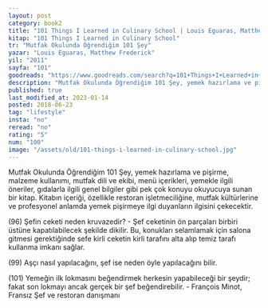 ```yaml
---
layout: post  
category: book2  
title: "101 Things I Learned in Culinary School | Louis Eguaras, Matthew Frederick (Kitap)"  
kitap: "101 Things I Learned in Culinary School"  
tr: "Mutfak Okulunda Öğrendiğim 101 Şey"  
yazar: "Louis Eguaras, Matthew Frederick"  
yil: "2011"  
sayfa: "101"  
goodreads: "https://www.goodreads.com/search?q=101+Things+I+Learned+in+Culinary+School"
description: "Mutfak Okulunda Öğrendiğim 101 Şey, yemek hazırlama ve pişirme, malzeme kullanımı, mutfak dili ve ekibi, menü içerikleri, yemekle ilgili öneriler gibi pek çok temel bilgiyi içeriyor."
published: true
last_modified_at: 2023-01-14
posted: 2018-06-23
tag: "lifestyle"
insta: "no"
reread: "no"
rating: "5"
num: "100"
image: "/assets/old/101-things-i-learned-in-culinary-school.jpg"
---
```


Mutfak Okulunda Öğrendiğim 101 Şey, yemek hazırlama ve pişirme, malzeme kullanımı, mutfak dili ve ekibi, menü içerikleri, yemekle ilgili öneriler, gıdalarla ilgili genel bilgiler gibi pek çok konuyu okuyucuya sunan bir kitap. Kitabın içeriği, özellikle restoran işletmeciliğine, mutfak kültürlerine ve profesyonel anlamda yemek pişirmeye ilgi duyanların ilgisini çekecektir.  

(96) Şefin ceketi neden kruvazedir? - Şef ceketinin ön parçaları birbiri üstüne kapatılabilecek şekilde dikilir. Bu, konukları selamlamak için salona gitmesi gerektiğinde sefe kirli ceketin kirli tarafını alta alıp temiz tarafı kullanma imkanı sağlar.

(99) Aşçı nasıl yapılacağını, şef ise neden öyle yapılacağını bilir.  
  
(101) Yemeğin ilk lokmasını beğendirmek herkesin yapabileceği bir şeydir; fakat son lokmayı ancak gerçek bir şef beğendirebilir. - François Minot, Fransız Şef ve restoran danışmanı  
  
 
